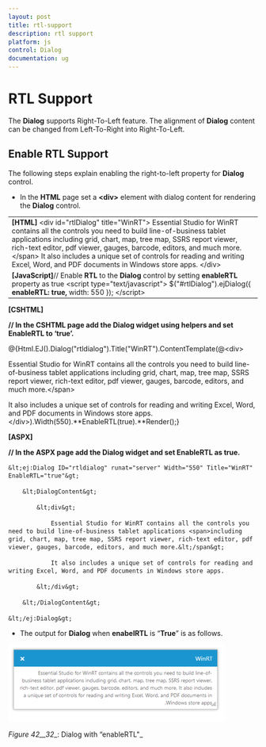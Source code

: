 ```yaml
---
layout: post
title: rtl-support
description: rtl support
platform: js
control: Dialog
documentation: ug
---
```


# RTL Support

The **Dialog** supports Right-To-Left feature. The alignment of **Dialog** content can be changed from Left-To-Right into Right-To-Left.

## Enable RTL Support

The following steps explain enabling the right-to-left property for **Dialog** control.

* In the **HTML** page set a **&lt;div&gt;** element with dialog content for rendering the **Dialog** control. 



<table>
<tr>
<td>
<b>[HTML]</b>        &lt;div id="rtlDialog" title="WinRT"&gt;        Essential Studio for WinRT contains all the controls you need to build line-of-business tablet applications <span>including grid, chart, map, tree map, SSRS report viewer, rich-text editor, pdf viewer, gauges, barcode, editors, and much more.&lt;/span&gt;        It also includes a unique set of controls for reading and writing Excel, Word, and PDF documents in Windows store apps.        &lt;/div&gt;</td></tr>
<tr>
<td>
<b>[JavaScript]</b>// Enable <b>RTL</b> to the <b>Dialog</b> control by setting <b>enableRTL</b> property as true    &lt;script type="text/javascript"&gt;        $("#rtlDialog").ejDialog({            <b>enableRTL: true,</b>            width: 550                    });     &lt;/script&gt;</td></tr>
</table>


**[CSHTML]**

**// In the CSHTML page add the Dialog widget using helpers and set EnableRTL to ‘true’.** 



@{Html.EJ().Dialog("rtldialog").Title("WinRT").ContentTemplate(@&lt;div&gt;

Essential Studio for WinRT contains all the controls you need to build line-of-business tablet applications <span>including grid, chart, map, tree map, SSRS report viewer, rich-text editor, pdf viewer, gauges, barcode, editors, and much more.&lt;/span&gt;

It also includes a unique set of controls for reading and writing Excel, Word, and PDF documents in Windows store apps.&lt;/div&gt;).Width(550).**EnableRTL(true).**Render();}





**[ASPX]**

**// In the ASPX page add the Dialog widget and set EnableRTL as true.**



    &lt;ej:Dialog ID="rtldialog" runat="server" Width="550" Title="WinRT" EnableRTL="true"&gt;

        &lt;DialogContent&gt;

            &lt;div&gt;

                Essential Studio for WinRT contains all the controls you need to build line-of-business tablet applications <span>including grid, chart, map, tree map, SSRS report viewer, rich-text editor, pdf viewer, gauges, barcode, editors, and much more.&lt;/span&gt;

                It also includes a unique set of controls for reading and writing Excel, Word, and PDF documents in Windows store apps.

            &lt;/div&gt;

        &lt;/DialogContent&gt;

    &lt;/ej:Dialog&gt; 





* The output for **Dialog** when **enabelRTL** is “**True**” is as follows.

![C:\Users\ApoorvahR\Desktop\12.png](rtl-support_images\rtl-support_img1.png)

_Figure_ _42__32__: Dialog with “enableRTL"_

